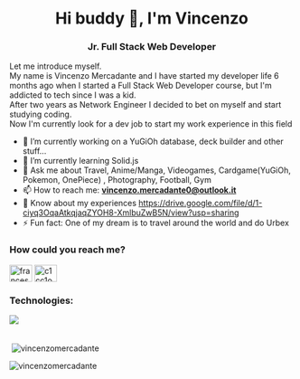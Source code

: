 <h1 align="center">Hi buddy 👋, I'm Vincenzo</h1>
<h3 align="center">Jr. Full Stack Web Developer</h3>


<p>Let me introduce myself. <br> My name is Vincenzo Mercadante and I have started my developer life 6 months ago when I started a Full Stack Web Developer course, but I'm addicted to tech since I was a kid.
<br>After two years as Network Engineer I decided to bet on myself and start studying coding.
<br>
Now I'm currently look for a dev job to start my work experience in this field</p>

- 🔭 I’m currently working on a YuGiOh database, deck builder and other stuff...
- 🌱 I’m currently learning Solid.js
- 💬 Ask me about Travel, Anime/Manga, Videogames, Cardgame(YuGiOh, Pokemon, OnePiece) , Photography, Football, Gym
- 📫 How to reach me: **vincenzo.mercadante0@outlook.it**
- 📄 Know about my experiences https://drive.google.com/file/d/1-ciyq3OqaAtkqjaqZYOH8-XmlbuZwB5N/view?usp=sharing
- ⚡ Fun fact: One of my dream is to travel around the world and do Urbex

<h3>How could you reach me?</h3>
<p align="left">
<a href="https://www.linkedin.com/in/vincenzo-mercadante-262357211/" target="blank"><img align="center" src="https://raw.githubusercontent.com/rahuldkjain/github-profile-readme-generator/master/src/images/icons/Social/linked-in-alt.svg" alt="francesco-falanga-52b523232" height="30" width="40" /></a>
<a href="https://www.instagram.com/mercacenzo/" target="blank"><img align="center" src="https://raw.githubusercontent.com/rahuldkjain/github-profile-readme-generator/master/src/images/icons/Social/instagram.svg" alt="c1cc1o__/" height="30" width="40" /></a>
</p>

<h3>Technologies:</h3>
<p>
    <img align="left" src="https://skillicons.dev/icons?i=html,css,bootstrap,js,vue,mysql,php,laravel">
</p>

<br/><br>

<p>&nbsp;<img align="center" src="https://github-readme-stats.vercel.app/api?username=vincenzomercadante&show_icons=true&locale=en" alt="vincenzomercadante" /></p>

<p><img align="center" src="https://github-readme-streak-stats.herokuapp.com/?user=vincenzomercadante&" alt="vincenzomercadante" /></p>

